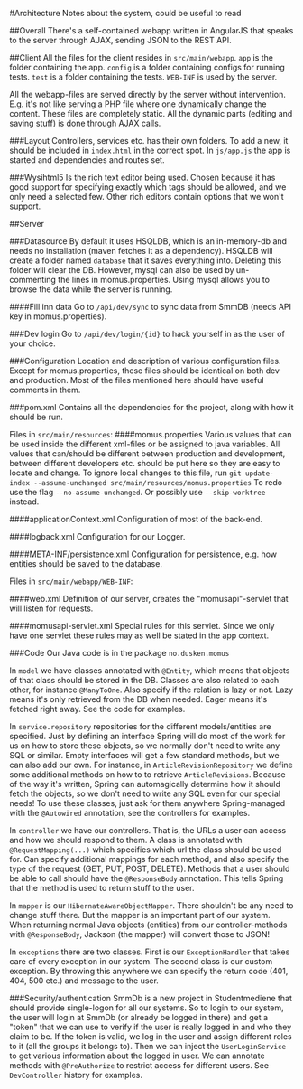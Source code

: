 #Architecture
Notes about the system, could be useful to read

##Overall
There's a self-contained webapp written in AngularJS that speaks to the server through AJAX, sending JSON to the REST API.


##Client
All the files for the client resides in `src/main/webapp`.
`app` is the folder containing the app.
`config` is a folder containing configs for running tests.
`test` is a folder containing the tests.
`WEB-INF` is used by the server.

All the webapp-files are served directly by the server without intervention. E.g. it's not like serving a PHP file where one dynamically change the content. These files are completely static. All the dynamic parts (editing and saving stuff) is done through AJAX calls.

###Layout
Controllers, services etc. has their own folders. To add a new, it should be included in `index.html` in the correct spot.
In `js/app.js` the app is started and dependencies and routes set.

###Wysihtml5
Is the rich text editor being used. Chosen because it has good support for specifying exactly which tags should be allowed, and we only need a selected few. Other rich editors contain options that we won't support.

##Server

###Datasource
By default it uses HSQLDB, which is an in-memory-db and needs no installation (maven fetches it as a dependency). HSQLDB will create a folder named `database` that it saves everything into. Deleting this folder will clear the DB.
However, mysql can also be used by un-commenting the lines in momus.properties. Using mysql allows you to browse the data while the server is running.

####Fill inn  data
Go to `/api/dev/sync` to sync data from SmmDB (needs API key in momus.properties).

###Dev login
Go to `/api/dev/login/{id}` to hack yourself in as the user of your choice.

###Configuration
Location and description of various configuration files. Except for momus.properties, these files should be identical on both dev and production.
Most of the files mentioned here should have useful comments in them.

###pom.xml
Contains all the dependencies for the project, along with how it should be run.

Files in `src/main/resources`:
####momus.properties
Various values that can be used inside the different xml-files or be assigned to java variables.
All values that can/should be different between production and development, between different developers etc. should be put here so they are easy to locate and change. To ignore local changes to this file, run `git update-index --assume-unchanged src/main/resources/momus.properties` To redo use the flag `--no-assume-unchanged`.
Or possibly use `--skip-worktree` instead.

####applicationContext.xml
Configuration of most of the back-end.

####logback.xml
Configuration for our Logger.

####META-INF/persistence.xml
Configuration for persistence, e.g. how entities should be saved to the database.


Files in `src/main/webapp/WEB-INF`:

####web.xml
Definition of our server, creates the "momusapi"-servlet that will listen for requests.

####momusapi-servlet.xml
Special rules for this servlet. Since we only have one servlet these rules may as well be stated in the app context.


###Code
Our Java code is in the package `no.dusken.momus`

In `model` we have classes annotated with `@Entity`, which means that objects of that class should be stored in the DB. Classes are also related to each other, for instance `@ManyToOne`. Also specify if the relation is lazy or not. Lazy means it's only retrieved from the DB when needed. Eager means it's fetched right away. See the code for examples.

In `service.repository` repositories for the different models/entities are specified. Just by defining an interface Spring will do most of the work for us on how to store these objects, so we normally don't need to write any SQL or similar.
Empty interfaces will get a few standard methods, but we can also add our own. For instance, in `ArticleRevisionRepository` we define some additional methods on how to to retrieve `ArticleRevisions`. Because of the way it's written, Spring can automagically determine how it should fetch the objects, so we don't need to write any SQL even for our special needs!
To use these classes, just ask for them anywhere Spring-managed with the `@Autowired` annotation, see the controllers for examples.

In `controller` we have our controllers. That is, the URLs a user can access and how we should respond to them. A class is annotated with `@RequestMapping(...)` which specifies which url the class should be used for. Can specify additional mappings for each method, and also specify the type of the request (GET, PUT, POST, DELETE).
Methods that a user should be able to call should have the `@ResponseBody` annotation. This tells Spring that the method is used to return stuff to the user.

In `mapper` is our `HibernateAwareObjectMapper`. There shouldn't be any need to change stuff there.
But the mapper is an important part of our system. When returning normal Java objects (entities) from our controller-methods with `@ResponseBody`, Jackson (the mapper) will convert those to JSON!

In `exceptions` there are two classes. First is our `ExceptionHandler` that takes care of every exception in our system.
The second class is our custom exception. By throwing this anywhere we can specify the return code (401, 404, 500 etc.) and message to the user.

###Security/authentication
SmmDb is a new project in Studentmediene that should provide single-logon for all our systems. So to login to our system, the user will login at SmmDb (or already be logged in there) and get a "token" that we can use to verify if the user is really logged in and who they claim to be.
If the token is valid, we log in the user and assign  different roles to it (all the groups it belongs to).
Then we can inject the `UserLoginService` to get various information about the logged in user.
We can annotate methods with `@PreAuthorize` to restrict access for different users. See `DevController` history for examples.

